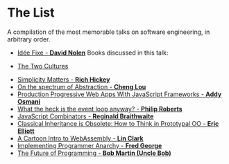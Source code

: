 # The List
A compilation of the most memorable talks on software engineering, in arbitrary order.

* [Idée Fixe - **David Nolen**](https://www.youtube.com/watch?v=lzXHMy4ewtM)
Books discussed in this talk:
- [The Two Cultures](https://en.wikipedia.org/wiki/The_Two_Cultures)
* [Simplicity Matters - **Rich Hickey**](https://www.youtube.com/watch?v=rI8tNMsozo0)
* [On the spectrum of Abstraction - **Cheng Lou**](https://www.youtube.com/watch?v=mVVNJKv9esE)
* [Production Progressive Web Apps With JavaScript Frameworks - **Addy Osmani**](https://www.youtube.com/watch?v=aCMbSyngXB4)
* [What the heck is the event loop anyway? - **Philip Roberts**](https://www.youtube.com/watch?v=8aGhZQkoFbQ)
* [JavaScript Combinators - **Reginald Braithwaite**](https://www.youtube.com/watch?v=3t75HPU2c44)
* [Classical Inheritance is Obsolete: How to Think in Prototypal OO - **Eric Elliott**](https://www.youtube.com/watch?v=lKCCZTUx0sI)
* [A Cartoon Intro to WebAssembly - **Lin Clark**](https://www.youtube.com/watch?v=HktWin_LPf4)
* [Implementing Programmer Anarchy - **Fred George**](https://www.youtube.com/watch?v=tIxHmsWCd7g)
* [The Future of Programming - **Bob Martin (Uncle Bob)**](https://www.youtube.com/watch?v=ecIWPzGEbFc&t=1638s)
